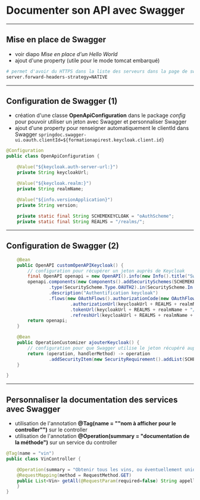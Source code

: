 # Documenter son API avec Swagger

----

## Mise en place de Swagger

- voir diapo *Mise en place d'un Hello World*
- ajout d'une property (utile pour le mode tomcat embarqué)

```bash
# permet d'avoir du HTTPS dans la liste des serveurs dans la page de swagger
server.forward-headers-strategy=NATIVE
```

----

## Configuration de Swagger (1)

- création d'une classe **OpenApiConfiguration** dans le package *config* pour pouvoir utiliser un jeton avec Swagger et personnaliser Swagger
- ajout d'une property pour renseigner automatiquement le clientId dans Swagger `springdoc.swagger-ui.oauth.clientId=${formationapirest.keycloak.client.id}`

```java
@Configuration
public class OpenApiConfiguration {

	@Value("${keycloak.auth-server-url:}")
	private String keycloakUrl;

	@Value("${keycloak.realm:}")
	private String realmName;
		
	@Value("${info.versionApplication}")
	private String version;

	private static final String SCHEMEKEYCLOAK = "oAuthScheme";
	private static final String REALMS = "/realms/";
```

----

## Configuration de Swagger (2)

```java
	@Bean
	public OpenAPI customOpenAPIKeycloak() {
		// configuration pour récupérer un jeton auprès de Keycloak
		final OpenAPI openapi = new OpenAPI().info(new Info().title("Swagger Formation API REST").version(version));
		openapi.components(new Components().addSecuritySchemes(SCHEMEKEYCLOAK, new SecurityScheme()
				.type(SecurityScheme.Type.OAUTH2).in(SecurityScheme.In.HEADER)
				.description("Authentification keycloak")
				.flows(new OAuthFlows().authorizationCode(new OAuthFlow()
						.authorizationUrl(keycloakUrl + REALMS + realmName + "/protocol/openid-connect/auth")
						.tokenUrl(keycloakUrl + REALMS + realmName + "/protocol/openid-connect/token")
						.refreshUrl(keycloakUrl + REALMS + realmName + "/protocol/openid-connect/token")))));
		return openapi;
	}

	@Bean
	public OperationCustomizer ajouterKeycloak() {
		// configuration pour que Swagger utilise le jeton récupéré auprès de Keycloak
		return (operation, handlerMethod) -> operation
				.addSecurityItem(new SecurityRequirement().addList(SCHEMEKEYCLOAK));
	}

}
```

----

## Personnaliser la documentation des services avec Swagger

- utilisation de l'annotation **@Tag(name = ""nom à afficher pour le controller"")** sur le controller
- utilisation de l'annotation **@Operation(summary = "documentation de la méthode")** sur un service du controller

```java
@Tag(name = "vin")
public class VinController {

	@Operation(summary = "Obtenir tous les vins, ou éventuellement uniquement les vins d'une appellation avec le paramètre appellation")
	@RequestMapping(method = RequestMethod.GET)
	public List<Vin> getAll(@RequestParam(required=false) String appellation){
	}
}
```
